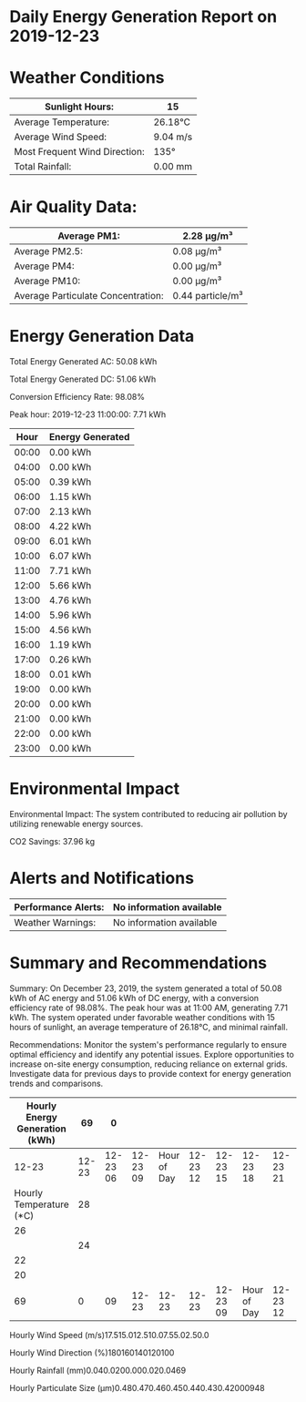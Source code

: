 # Daily Energy Generation Report on 2019-12-23

# Weather Conditions

|Sunlight Hours:|15|
|---|---|
|Average Temperature:|26.18°C|
|Average Wind Speed:|9.04 m/s|
|Most Frequent Wind Direction:|135°|
|Total Rainfall:|0.00 mm|

# Air Quality Data:

|Average PM1:|2.28 μg/m³|
|---|---|
|Average PM2.5:|0.08 μg/m³|
|Average PM4:|0.00 μg/m³|
|Average PM10:|0.00 μg/m³|
|Average Particulate Concentration:|0.44 particle/m³|

# Energy Generation Data

Total Energy Generated AC: 50.08 kWh

Total Energy Generated DC: 51.06 kWh

Conversion Efficiency Rate: 98.08%

Peak hour: 2019-12-23 11:00:00: 7.71 kWh

|Hour|Energy Generated|
|---|---|
|00:00|0.00 kWh|
|04:00|0.00 kWh|
|05:00|0.39 kWh|
|06:00|1.15 kWh|
|07:00|2.13 kWh|
|08:00|4.22 kWh|
|09:00|6.01 kWh|
|10:00|6.07 kWh|
|11:00|7.71 kWh|
|12:00|5.66 kWh|
|13:00|4.76 kWh|
|14:00|5.96 kWh|
|15:00|4.56 kWh|
|16:00|1.19 kWh|
|17:00|0.26 kWh|
|18:00|0.01 kWh|
|19:00|0.00 kWh|
|20:00|0.00 kWh|
|21:00|0.00 kWh|
|22:00|0.00 kWh|
|23:00|0.00 kWh|

# Environmental Impact

Environmental Impact: The system contributed to reducing air pollution by utilizing renewable energy sources.

CO2 Savings:
37.96 kg

# Alerts and Notifications

|Performance Alerts:|No information available|
|---|---|
|Weather Warnings:|No information available|

# Summary and Recommendations

Summary: On December 23, 2019, the system generated a total of 50.08 kWh of AC energy and 51.06 kWh of DC energy, with a conversion efficiency rate of 98.08%. The peak hour was at 11:00 AM, generating 7.71 kWh. The system operated under favorable weather conditions with 15 hours of sunlight, an average temperature of 26.18°C, and minimal rainfall.

Recommendations: Monitor the system's performance regularly to ensure optimal efficiency and identify any potential issues. Explore opportunities to increase on-site energy consumption, reducing reliance on external grids. Investigate data for previous days to provide context for energy generation trends and comparisons.

|Hourly Energy Generation (kWh)|69|0| | | | | | | | | | |
|---|---|---|---|---|---|---|---|---|---|---|---|---|
|12-23|12-23|12-23 06|12-23 09|Hour of Day|12-23 12|12-23 15|12-23 18|12-23 21|12-24 00| | | |
|Hourly Temperature (*C)|28| | | | | | | | | | | |
|26| | | | | | | | | | | | |
| |24| | | | | | | | | | | |
|22| | | | | | | | | | | | |
|20| | | | | | | | | | | | |
|69|0|09|12-23|12-23|12-23|12-23 09|Hour of Day|12-23 12|12-23 15|12-23 18|12-23 21|12-24 00|

Hourly Wind Speed (m/s)17.515.012.510.07.55.02.50.0

Hourly Wind Direction (%)180160140120100

Hourly Rainfall (mm)0.040.0200.000.020.0469

Hourly Particulate Size (µm)0.480.470.460.450.440.430.42000948
